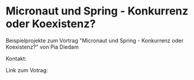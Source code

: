 # Micronaut und Spring - Konkurrenz oder Koexistenz?

Beispielprojekte zum Vortrag "Micronaut und Spring - Konkurrenz oder Koexistenz?" von Pia Diedam

Kontakt: 

Link zum Votrag: <TBD>

